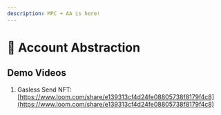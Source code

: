 ```yaml
---
description: MPC + AA is here!
---
```


# 💫 Account Abstraction

## Demo Videos

1. Gasless Send NFT: [https://www.loom.com/share/e139313cf4d24fe08805738f8179f4c8](https://www.loom.com/share/e139313cf4d24fe08805738f8179f4c8)
